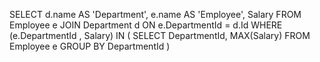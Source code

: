 SELECT
    d.name AS 'Department',
    e.name AS 'Employee',
    Salary
FROM
    Employee e
        JOIN
    Department d ON e.DepartmentId = d.Id
WHERE
    (e.DepartmentId , Salary) IN
    (   SELECT
            DepartmentId, MAX(Salary)
        FROM
            Employee e
        GROUP BY DepartmentId
	)
